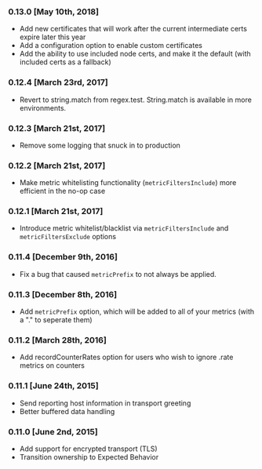 ### 0.13.0 [May 10th, 2018]
* Add new certificates that will work after the current intermediate certs expire later this year
* Add a configuration option to enable custom certificates
* Add the ability to use included node certs, and make it the default (with included certs as a fallback)

### 0.12.4 [March 23rd, 2017]
* Revert to string.match from regex.test.  String.match is available in more environments.

### 0.12.3 [March 21st, 2017]
* Remove some logging that snuck in to production

### 0.12.2 [March 21st, 2017]
* Make metric whitelisting functionality (`metricFiltersInclude`) more efficient in the no-op case

### 0.12.1 [March 21st, 2017]
* Introduce metric whitelist/blacklist via `metricFiltersInclude` and `metricFiltersExclude` options

### 0.11.4 [December 9th, 2016]
* Fix a bug that caused `metricPrefix` to not always be applied.

### 0.11.3 [December 8th, 2016]
* Add `metricPrefix` option, which will be added to all of your metrics (with a "." to seperate them)

### 0.11.2 [March 28th, 2016]
* Add recordCounterRates option for users who wish to ignore .rate metrics on counters

### 0.11.1 [June 24th, 2015]
* Send reporting host information in transport greeting
* Better buffered data handling

### 0.11.0 [June 2nd, 2015]
* Add support for encrypted transport (TLS)
* Transition ownership to Expected Behavior
